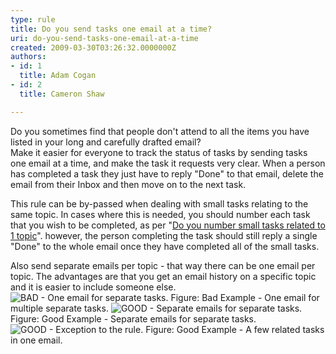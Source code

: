```yaml
---
type: rule
title: Do you send tasks one email at a time?
uri: do-you-send-tasks-one-email-at-a-time
created: 2009-03-30T03:26:32.0000000Z
authors:
- id: 1
  title: Adam Cogan
- id: 2
  title: Cameron Shaw

---
```


 Do you sometimes find that people don't attend to all the items you have listed in your long and carefully drafted email? <br> 
Make it easier for everyone to track the status of tasks by sending tasks one email at a time, and make the task it requests very clear. When a person has completed a task they just have to reply "Done" to that email, delete the email from their Inbox and then move on to the next task.

This rule can be by-passed when dealing with small tasks relating to the same topic. In cases where this is needed, you should number each task that you wish to be completed, as per "[Do you number small tasks related to 1 topic](/Communication/RulesToBetterEmail/Pages/NumberSmallTasks.aspx)". however, the person completing the task should still reply a single "Done" to the whole email once they have completed all of the small tasks.

Also send separate emails per topic - that way there can be one email per topic. The advantages are that you get an email history on a specific topic and it is easier to include someone else.
![BAD - One email for separate tasks.](/Communication/RulesToBetterEmail/PublishingImages/separateTasksOneEmail.gif) Figure: Bad Example - One email for multiple separate tasks. ![GOOD - Separate emails for separate tasks.](/Communication/RulesToBetterEmail/PublishingImages/separateTasksSeparateEmails.gif) Figure: Good Example - Separate emails for separate tasks. ![GOOD - Exception to the rule.](/Communication/RulesToBetterEmail/PublishingImages/relatedTasks.gif) Figure: Good Example - A few related tasks in one email.
